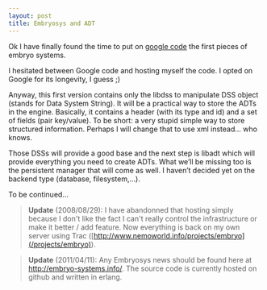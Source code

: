 ```yaml
---
layout: post
title: Embryosys and ADT
---
```


Ok I have finally found the time to put on [google code](http://code.google.com/p/embryosys/) the first pieces of embryo systems.

I hesitated between Google code and hosting myself the code. I opted on Google for its longevity, I guess ;)

Anyway, this first version contains only the libdss to manipulate DSS object (stands for Data System String). It will be a practical way to store the ADTs in the engine. Basically, it contains a header (with its type and id) and a set of fields (pair key/value). To be short: a very stupid simple way to store structured information. Perhaps I will change that to use xml instead... who knows.

Those DSSs will provide a good base and the next step is libadt which will provide everything you need to create ADTs. What we’ll be missing too is the persistent manager that will come as well. I haven’t decided yet on the backend type (database, filesystem,...).

To be continued...

> **Update** (2008/08/29): I have abandonned that hosting simply because I don't like the fact I can't really control the infrastructure or make it better / add feature. Now everything is back on my own server using Trac ([http://www.nemoworld.info/projects/embryo](/projects/embryo)).

> **Update** (2011/04/11): Any Embryosys news should be found here at <http://embryo-systems.info/>. The source code is currently hosted on github and written in erlang.
